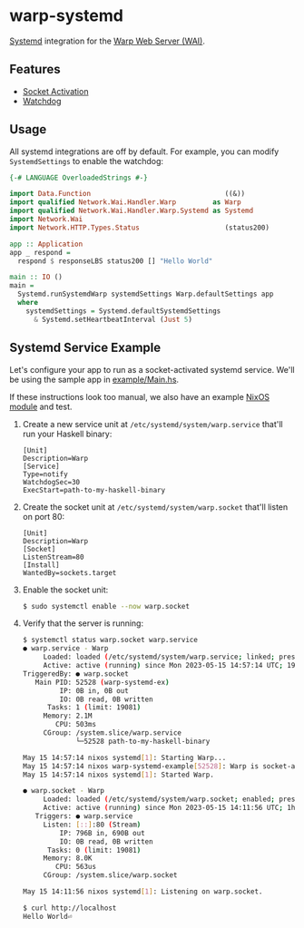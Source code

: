 # warp-systemd

[Systemd](https://systemd.io/) integration for the [Warp Web Server (WAI)](https://github.com/yesodweb/wai).

## Features

- [Socket Activation](http://0pointer.de/blog/projects/socket-activation.html)
- [Watchdog](http://0pointer.de/blog/projects/watchdog.html)

## Usage

All systemd integrations are off by default. For example, you can modify `SystemdSettings` to enable the watchdog:

```haskell
{-# LANGUAGE OverloadedStrings #-}

import Data.Function                                 ((&))
import qualified Network.Wai.Handler.Warp         as Warp
import qualified Network.Wai.Handler.Warp.Systemd as Systemd
import Network.Wai
import Network.HTTP.Types.Status                     (status200)

app :: Application
app _ respond =
  respond $ responseLBS status200 [] "Hello World"

main :: IO ()
main =
  Systemd.runSystemdWarp systemdSettings Warp.defaultSettings app
  where
    systemdSettings = Systemd.defaultSystemdSettings
      & Systemd.setHeartbeatInterval (Just 5)
```

## Systemd Service Example

Let's configure your app to run as a socket-activated systemd service. We'll be using the sample app in [example/Main.hs](example/Main.hs).

If these instructions look too manual, we also have an example [NixOS module](example-nixos/warp-systemd-example.nix) and test.

1. Create a new service unit at `/etc/systemd/system/warp.service` that'll run your Haskell binary:

   ```systemd
   [Unit]
   Description=Warp
   [Service]
   Type=notify
   WatchdogSec=30
   ExecStart=path-to-my-haskell-binary
   ```

2. Create the socket unit at `/etc/systemd/system/warp.socket` that'll listen on port 80:

   ```systemd
   [Unit]
   Description=Warp
   [Socket]
   ListenStream=80
   [Install]
   WantedBy=sockets.target
   ```

3. Enable the socket unit:

   ```bash
   $ sudo systemctl enable --now warp.socket
   ```

4. Verify that the server is running:

   ```bash
   $ systemctl status warp.socket warp.service
   ● warp.service - Warp
        Loaded: loaded (/etc/systemd/system/warp.service; linked; preset: enabled)
        Active: active (running) since Mon 2023-05-15 14:57:14 UTC; 19min ago
   TriggeredBy: ● warp.socket
      Main PID: 52528 (warp-systemd-ex)
            IP: 0B in, 0B out
            IO: 0B read, 0B written
         Tasks: 1 (limit: 19081)
        Memory: 2.1M
           CPU: 503ms
        CGroup: /system.slice/warp.service
                └─52528 path-to-my-haskell-binary

   May 15 14:57:14 nixos systemd[1]: Starting Warp...
   May 15 14:57:14 nixos warp-systemd-example[52528]: Warp is socket-activated
   May 15 14:57:14 nixos systemd[1]: Started Warp.

   ● warp.socket - Warp
        Loaded: loaded (/etc/systemd/system/warp.socket; enabled; preset: enabled)
        Active: active (running) since Mon 2023-05-15 14:11:56 UTC; 1h 5min ago
      Triggers: ● warp.service
        Listen: [::]:80 (Stream)
            IP: 796B in, 690B out
            IO: 0B read, 0B written
         Tasks: 0 (limit: 19081)
        Memory: 8.0K
           CPU: 563us
        CGroup: /system.slice/warp.socket

   May 15 14:11:56 nixos systemd[1]: Listening on warp.socket.
   ```

   ```bash
   $ curl http://localhost
   Hello World⏎
   ```
